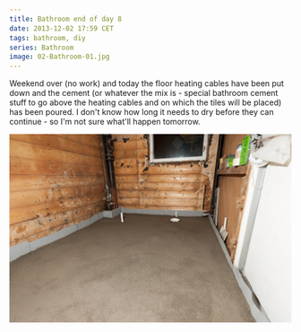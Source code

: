 ```yaml
---
title: Bathroom end of day 8
date: 2013-12-02 17:59 CET
tags: bathroom, diy
series: Bathroom
image: 02-Bathroom-01.jpg
---
```


Weekend over (no work) and today the floor heating cables have been put down and the cement (or whatever the mix is - special bathroom cement stuff to go above the heating cables and on which the tiles will be placed) has been poured. I don't know how long it needs to dry before they can continue - so I'm not sure what'll happen tomorrow.


![Bathroom](02-Bathroom-01.jpg 'Bathroom')

